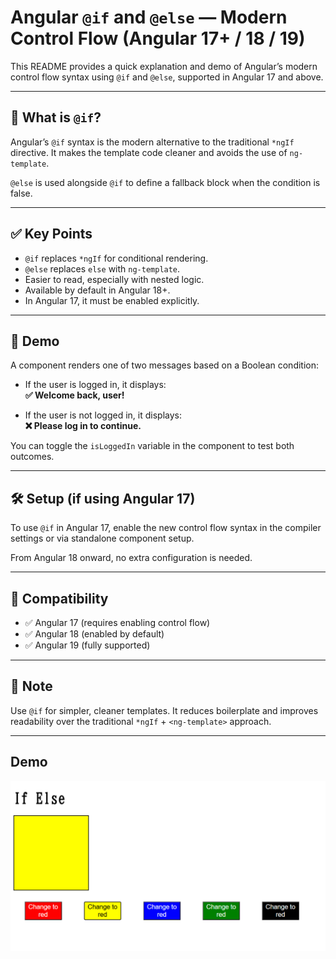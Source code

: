 # Angular `@if` and `@else` — Modern Control Flow (Angular 17+ / 18 / 19)

This README provides a quick explanation and demo of Angular’s modern control flow syntax using `@if` and `@else`, supported in Angular 17 and above.

---

## 📘 What is `@if`?

Angular’s `@if` syntax is the modern alternative to the traditional `*ngIf` directive. It makes the template code cleaner and avoids the use of `ng-template`.

`@else` is used alongside `@if` to define a fallback block when the condition is false.

---

## ✅ Key Points

- `@if` replaces `*ngIf` for conditional rendering.
- `@else` replaces `else` with `ng-template`.
- Easier to read, especially with nested logic.
- Available by default in Angular 18+.
- In Angular 17, it must be enabled explicitly.

---

## 🧪 Demo

A component renders one of two messages based on a Boolean condition:

- If the user is logged in, it displays:  
  **✅ Welcome back, user!**

- If the user is not logged in, it displays:  
  **❌ Please log in to continue.**

You can toggle the `isLoggedIn` variable in the component to test both outcomes.

---

## 🛠️ Setup (if using Angular 17)

To use `@if` in Angular 17, enable the new control flow syntax in the compiler settings or via standalone component setup.

From Angular 18 onward, no extra configuration is needed.

---

## 🚀 Compatibility

- ✅ Angular 17 (requires enabling control flow)
- ✅ Angular 18 (enabled by default)
- ✅ Angular 19 (fully supported)

---

## 📌 Note

Use `@if` for simpler, cleaner templates. It reduces boilerplate and improves readability over the traditional `*ngIf` + `<ng-template>` approach.

---

## Demo

![Demo](Screenshot.png)
